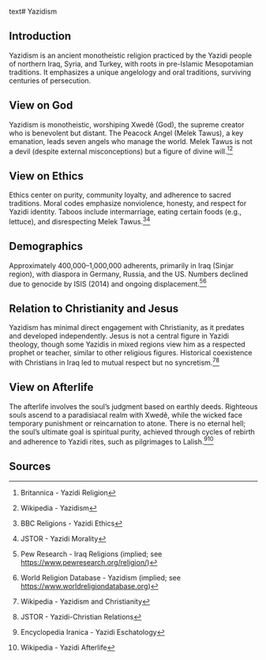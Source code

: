 text# Yazidism
## Introduction
Yazidism is an ancient monotheistic religion practiced by the Yazidi people of northern Iraq, Syria, and Turkey, with roots in pre-Islamic Mesopotamian traditions. It emphasizes a unique angelology and oral traditions, surviving centuries of persecution.
## View on God
Yazidism is monotheistic, worshiping Xwedê (God), the supreme creator who is benevolent but distant. The Peacock Angel (Melek Tawus), a key emanation, leads seven angels who manage the world. Melek Tawus is not a devil (despite external misconceptions) but a figure of divine will.[^21][^22]
## View on Ethics
Ethics center on purity, community loyalty, and adherence to sacred traditions. Moral codes emphasize nonviolence, honesty, and respect for Yazidi identity. Taboos include intermarriage, eating certain foods (e.g., lettuce), and disrespecting Melek Tawus.[^23][^24]
## Demographics
Approximately 400,000–1,000,000 adherents, primarily in Iraq (Sinjar region), with diaspora in Germany, Russia, and the US. Numbers declined due to genocide by ISIS (2014) and ongoing displacement.[^25][^26]
## Relation to Christianity and Jesus
Yazidism has minimal direct engagement with Christianity, as it predates and developed independently. Jesus is not a central figure in Yazidi theology, though some Yazidis in mixed regions view him as a respected prophet or teacher, similar to other religious figures. Historical coexistence with Christians in Iraq led to mutual respect but no syncretism.[^27][^28]
## View on Afterlife
The afterlife involves the soul’s judgment based on earthly deeds. Righteous souls ascend to a paradisiacal realm with Xwedê, while the wicked face temporary punishment or reincarnation to atone. There is no eternal hell; the soul’s ultimate goal is spiritual purity, achieved through cycles of rebirth and adherence to Yazidi rites, such as pilgrimages to Lalish.[^29][^30]
## Sources
[^21]: Britannica - Yazidi Religion[](https://www.britannica.com/topic/Yazidi)
[^22]: Wikipedia - Yazidism[](https://en.wikipedia.org/wiki/Yazidism)
[^23]: BBC Religions - Yazidi Ethics[](https://www.bbc.co.uk/religion/religions/yazidism/beliefs/ethics.shtml)
[^24]: JSTOR - Yazidi Morality[](https://www.jstor.org/stable/3260458)
[^25]: Pew Research - Iraq Religions (implied; see https://www.pewresearch.org/religion/)
[^26]: World Religion Database - Yazidism (implied; see https://www.worldreligiondatabase.org)
[^27]: Wikipedia - Yazidism and Christianity[](https://en.wikipedia.org/wiki/Yazidism#Christianity)
[^28]: JSTOR - Yazidi-Christian Relations[](https://www.jstor.org/stable/3260459)
[^29]: Encyclopedia Iranica - Yazidi Eschatology[](https://www.iranicaonline.org/articles/yazidis-i)
[^30]: Wikipedia - Yazidi Afterlife[](https://en.wikipedia.org/wiki/Yazidism#Afterlife)
